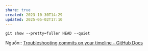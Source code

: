 ```yaml
---
share: true
created: 2023-10-30T14:29
updated: 2025-05-02T17:10
---
```

```git
git show --pretty=fuller HEAD --quiet
```
Nguồn:: [Troubleshooting commits on your timeline - GitHub Docs](https://docs.github.com/en/account-and-profile/setting-up-and-managing-your-github-profile/managing-contribution-settings-on-your-profile/troubleshooting-commits-on-your-timeline#how-github-uses-the-git-author-date-and-commit-date)